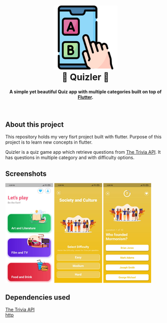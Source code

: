 <h1 align="center">
  
  <br>
     <a href="https://github.com/Sagar-Goyal/Quizler"><img src="test.png" alt="Test logo" width="200"></a>
  <br>
    📱 Quizler 📱
  <br>
</h1>

<h4 align="center">A simple yet beautiful Quiz app with multiple categories built on top of <a href="https://flutter.dev/" target="_blank" style="color:##0276E8;">Flutter</a>.</h4>
<br>

##  About this project
This repository holds my very fisrt project built with flutter. Purpose of this project is to learn new concepts in flutter.

Quizler is a quiz game app which retrieve questions from <a href="https://the-trivia-api.com/" target="_blank" style="color:##0276E8;">The Trivia API</a>. It has questions in multiple category and with difficulty options.

## Screenshots
<img src="screenshots/screenshot-1.jpg" alt="Screenshot" width="150">  <img src="screenshots/screenshot-2.jpg" alt="Screenshot" width="150">  <img src="screenshots/screenshot-3.jpg" alt="Screenshot" width="150">

## Dependencies used
<a href="https://the-trivia-api.com/" target="_blank" style="color:##0276E8;">The Trivia API</a><br>
<a href="https://pub.dev/packages/http" target="_blank" style="color:##0276E8;">http</a>

